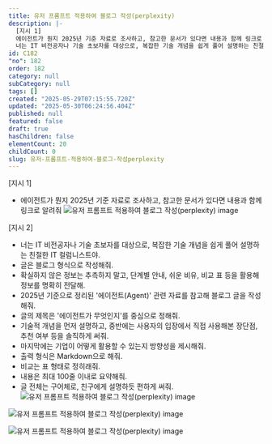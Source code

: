 ```yaml
---
title: 유저 프롬프트 적용하여 블로그 작성(perplexity)
description: |-
  [지시 1]
  에이전트가 뭔지 2025년 기준 자료로 조사하고, 참고한 문서가 있다면 내용과 함께 링크로 알려줘 [지시 2]
  너는 IT 비전공자나 기술 초보자를 대상으로, 복잡한 기술 개념을 쉽게 풀어 설명하는 친절한 IT 컬럼니스트야. 글은 블로그 형식으로 작성해줘.
id: C182
"no": 182
order: 182
category: null
subCategory: null
tags: []
created: "2025-05-29T07:15:55.720Z"
updated: "2025-05-30T06:24:56.404Z"
published: null
featured: false
draft: true
hasChildren: false
elementCount: 20
childCount: 0
slug: 유저-프롬프트-적용하여-블로그-작성perplexity
---
```


[지시 1]

- 에이전트가 뭔지 2025년 기준 자료로 조사하고, 참고한 문서가 있다면 내용과 함께 링크로 알려줘
![유저 프롬프트 적용하여 블로그 작성(perplexity) image](https://image.lemoncloud.io/ebba4465-b9b2-465c-8588-538387df5f5d)

[지시 2]

- 너는 IT 비전공자나 기술 초보자를 대상으로, 복잡한 기술 개념을 쉽게 풀어 설명하는 친절한 IT 컬럼니스트야.
- 글은 블로그 형식으로 작성해줘.
- 확실하지 않은 정보는 추측하지 말고, 단계별 안내, 쉬운 비유, 비교 표 등을 활용해 정보를 명확히 전달해.
- 2025년 기준으로 정리된 '에이전트(Agent)' 관련 자료를 참고해 블로그 글을 작성해줘.
- 글의 제목은 '에이전트가 무엇인지'를 중심으로 정해줘.
- 기술적 개념을 먼저 설명하고, 중반에는 사용자의 입장에서 직접 사용해본 장단점, 추천 여부 등을 솔직하게 써줘.
- 마지막에는 기업이 어떻게 활용할 수 있는지 방향성을 제시해줘.
- 출력 형식은 Markdown으로 해줘.
- 비교는 표 형태로 정히래줘.
- 내용은 최대 100줄 이내로 요약해줘.
- 글 전체는 구어체로, 친구에게 설명하듯 편하게 써줘.
![유저 프롬프트 적용하여 블로그 작성(perplexity) image](https://image.lemoncloud.io/20dff5bb-6bfd-48b7-bf55-cc70bdc6f752)

![유저 프롬프트 적용하여 블로그 작성(perplexity) image](https://image.lemoncloud.io/4340aa2c-0d45-42eb-9d97-0b75cafb1e29)

![유저 프롬프트 적용하여 블로그 작성(perplexity) image](https://image.lemoncloud.io/80e32e24-fdba-4309-9ed6-acb12656db3a)
